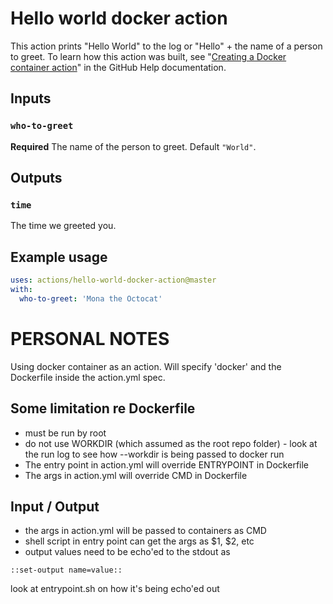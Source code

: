 # Hello world docker action

This action prints "Hello World" to the log or "Hello" + the name of a person to greet. To learn how this action was built, see "[Creating a Docker container action](https://help.github.com/en/articles/creating-a-docker-container-action)" in the GitHub Help documentation.

## Inputs

### `who-to-greet`

**Required** The name of the person to greet. Default `"World"`.

## Outputs

### `time`

The time we greeted you.

## Example usage

```yaml
uses: actions/hello-world-docker-action@master
with:
  who-to-greet: 'Mona the Octocat'
```

# PERSONAL NOTES
Using docker container as an action. Will specify 'docker' and the Dockerfile inside the action.yml spec.

## Some limitation re Dockerfile
- must be run by root
- do not use WORKDIR (which assumed as the root repo folder) - look at the run log to see how --workdir is being passed to docker run
- The entry point in action.yml will override ENTRYPOINT in Dockerfile
- The args in action.yml will override CMD in Dockerfile

## Input / Output
- the args in action.yml will be passed to containers as CMD
- shell script in entry point can get the args as $1, $2, etc
- output values need to be echo'ed to the stdout as 
```
::set-output name=value::
```
look at entrypoint.sh on how it's being echo'ed out
